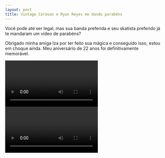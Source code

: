 ```yaml
---
layout: post
title: Vintage Caravan e Ryan Reyes me dando parabéns
---
```


Você pode até ser legal, mas sua banda preferida e seu skatista preferido já te mandaram um vídeo de parabéns?

Obrigado minha amiga Iza por ter feito sua mágica e conseguido isso, estou em choque ainda.
Meu aniversário de 22 anos foi definitivamente memorável.

<div class="bipartido">
<video  class="parte w50 mw100" controls preload="auto">
	<source src="/images/blog/ryrey_happy_birthday.mp4" type="video/mp4">
</video>

<video  class="parte w50 mw100" controls preload="auto">
	<source src="/images/blog/vintage_caravan_happy_birthday.mp4" type="video/mp4">
</video>
</div>
